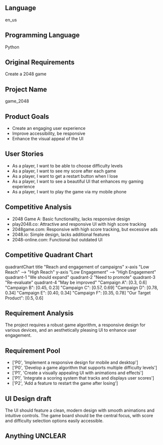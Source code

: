 ## Language

en_us

## Programming Language

Python

## Original Requirements

Create a 2048 game

## Project Name

game_2048

## Product Goals

- Create an engaging user experience
- Improve accessibility, be responsive
- Enhance the visual appeal of the UI

## User Stories

- As a player, I want to be able to choose difficulty levels
- As a player, I want to see my score after each game
- As a player, I want to get a restart button when I lose
- As a player, I want to see a beautiful UI that enhances my gaming experience
- As a player, I want to play the game via my mobile phone

## Competitive Analysis

- 2048 Game A: Basic functionality, lacks responsive design
- play2048.co: Attractive and responsive UI with high score tracking
- 2048game.com: Responsive with high score tracking, but excessive ads
- 2048.io: Simple design, lacks additional features
- 2048-online.com: Functional but outdated UI

## Competitive Quadrant Chart

quadrantChart
    title "Reach and engagement of campaigns"
    x-axis "Low Reach" --> "High Reach"
    y-axis "Low Engagement" --> "High Engagement"
    quadrant-1 "We should expand"
    quadrant-2 "Need to promote"
    quadrant-3 "Re-evaluate"
    quadrant-4 "May be improved"
    "Campaign A": [0.3, 0.6]
    "Campaign B": [0.45, 0.23]
    "Campaign C": [0.57, 0.69]
    "Campaign D": [0.78, 0.34]
    "Campaign E": [0.40, 0.34]
    "Campaign F": [0.35, 0.78]
    "Our Target Product": [0.5, 0.6]

## Requirement Analysis

The project requires a robust game algorithm, a responsive design for various devices, and an aesthetically pleasing UI to enhance user engagement.

## Requirement Pool

- ['P0', 'Implement a responsive design for mobile and desktop']
- ['P0', 'Develop a game algorithm that supports multiple difficulty levels']
- ['P1', 'Create a visually appealing UI with animations and effects']
- ['P1', 'Integrate a scoring system that tracks and displays user scores']
- ['P2', 'Add a feature to restart the game after losing']

## UI Design draft

The UI should feature a clean, modern design with smooth animations and intuitive controls. The game board should be the central focus, with score and difficulty selection options easily accessible.

## Anything UNCLEAR



